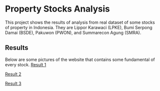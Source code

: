 # Property Stocks Analysis
This project shows the results of analysis from real dataset of some stocks of property in Indonesia.
They are Lippor Karawaci (LPKE), Bumi Serpong Damai (BSDE), Pakuwon (PWON), and Summarecon Agung (SMRA).

## Results
Below are some pictures of the website that contains some fundamental of every stock.
[Result 1](results/res1.png)

[Result 2](results/res2.png)

[Result 3](results/res3.png)
